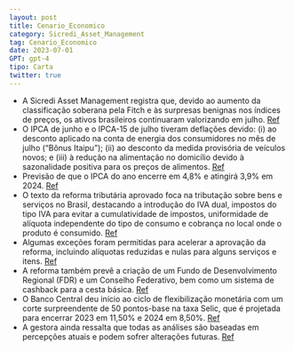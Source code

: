 ```yaml
---
layout: post
title: Cenario_Economico
category: Sicredi_Asset_Management
tag: Cenario_Economico
date: 2023-07-01
GPT: gpt-4
tipo: Carta
twitter: true
---
```


- A Sicredi Asset Management registra que, devido ao aumento da classificação soberana pela Fitch e às surpresas benignas nos índices de preços, os ativos brasileiros continuaram valorizando em julho.
<a href="#" onclick="search_on_pdf('Classificação da informação: Uso InternoCenárioEconômicoClassificação da informação: Uso Interno')">Ref</a>
- O IPCA de junho e o IPCA-15 de julho tiveram deflações devido: (i) ao desconto aplicado na conta de energia dos consumidores no mês de julho (“Bônus Itaipu”); (ii) ao desconto da medida provisória de veículos novos; e (iii) à redução na alimentação no domicílio devido à sazonalidade positiva para os preços de alimentos.
<a href="#" onclick="search_on_pdf('pela Fitch e as surpresas benignas nos índices de preços. OIPCA de junho e o IPCA-15 de julho regis')">Ref</a>
- Previsão de que o IPCA do ano encerre em 4,8% e atingirá 3,9% em 2024.
<a href="#" onclick="search_on_pdf('preços de alimentos. Projetamos que o IPCA encerrará o ano em4,8% e atingirá 3,9% em 2024.Os ativo')">Ref</a>
- O texto da reforma tributária aprovado foca na tributação sobre bens e serviços no Brasil, destacando a introdução do IVA dual, impostos do tipo IVA para evitar a cumulatividade de impostos, uniformidade de alíquota independente do tipo de consumo e cobrança no local onde o produto é consumido.
<a href="#" onclick="search_on_pdf('O texto da reforma tributária, aprovado com 375 votos a favor e 113 contra, traz uma proposta para a')">Ref</a>
- Algumas exceções foram permitidas para acelerar a aprovação da reforma, incluindo alíquotas reduzidas e nulas para alguns serviços e itens.
<a href="#" onclick="search_on_pdf('A fim de ter uma aprovação célere algumas exceções foram permitidas:(i)Alíquotas reduzidas (40% da')">Ref</a>
- A reforma também prevê a criação de um Fundo de Desenvolvimento Regional (FDR) e um Conselho Federativo, bem como um sistema de cashback para a cesta básica.
<a href="#" onclick="search_on_pdf('Cenário Econômico | Agosto/23Classificação da informação: Uso Interno(i)Criação de um Fundo de De')">Ref</a>
- O Banco Central deu início ao ciclo de flexibilização monetária com um corte surpreendente de 50 pontos-base na taxa Selic, que é projetada para encerrar 2023 em 11,50% e 2024 em 8,50%.
<a href="#" onclick="search_on_pdf('Nesse cenário, o Banco Central iniciou o ciclo de flexibilizaçãomonetária na reunião de agosto, com')">Ref</a>
- A gestora ainda ressalta que todas as análises são baseadas em percepções atuais e podem sofrer alterações futuras.
<a href="#" onclick="search_on_pdf('as projeções contidas refletem a percepção da Sicredi Asset Management no momento em que o texto é p')">Ref</a>
